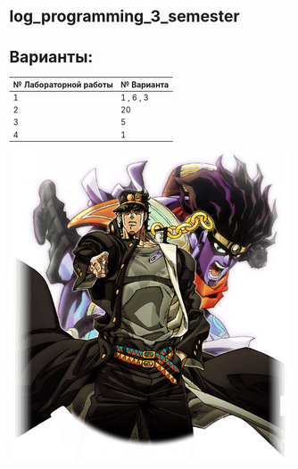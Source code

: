 # log_programming_3_semester
# Варианты:
| № Лабораторной работы | № Варианта | 
|-----------------------|------------|
| 1                     | 1 , 6 , 3  |
| 2                     | 20         |
| 3                     | 5          |
| 4                     | 1          |


![alt-текст](пикча.png)      
